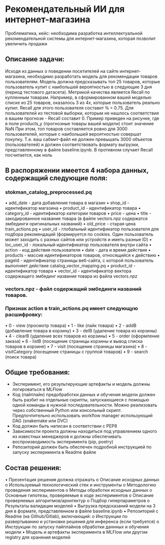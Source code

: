 # Рекомендательный ИИ для интернет-магазина

Проблематика, кейс: необходима разработка интеллектуальной рекомендательной системы для интернет-магазина, которая позволит увеличить продажи

## Описание задачи:

Исходя из данных о поведении посетителей на сайте интернет-магазина, необходимо разработать модель для рекомендации товаров пользователям. Модель должна предсказывать топ 25 товаров, которые пользователь купит с наибольшей вероятностью в следующие 3 дня (период тестового датасета). Метрикой качества является Recall по купленным товарам.
Например, в сформированном вашей моделью списке из 25 товаров, оказалось 3 из 4х, которые пользователь реально купил. Recall для этого пользователя составит ¾ = 0.75.
Для пользователей из тестовой выборки, которым не нашлось соответствия в вашем прогнозе - Recall составит 0. Пример приведен на рисунке, где в поле products_y (прогнозные товары вашей модели) стоит значение NaN
При этом, топ товаров составляется ровно для 3000 пользователей, которые с наибольшей вероятностью совершат покупку. Т.е. ваш сабмит-файл не должен превышать 3000 объектов (пользователей) и должен соответствовать формату выгрузки, представленному в файле baseline.ipynb. В противном случает Recall посчитается, как ноль

## В распоряжении имеется 4 набора данных, содержащий следующие поля:

### stokman_catalog_preprocessed.pq

•	add_date - дата добавления товара в магазин
•	shop_id - идентификатор магазина
•	product_id - идентификатор товара
•	category_id - идентификатор категории товаров
•	price - цена
•	title - закодированное название товара (в файле vectors.npz содержатся эмбединги оригинальных названий)
•	old_price - старая цена
train_actions.pq
•	user_id - глобальный идентификатор пользователя для подбора рекомендаций (формируется по cookies. Один пользователь может заходить с разных сайтов или устройств и иметь разные ID) 
•	loc_user_id - локальный идентификатор пользователя внутри сайта
•	action - код действия пользователя
•	date - дата и время действия
•	products - массив идентификаторов товаров, относящийся к действию
•	pageId - идентификатор страницы веб-сайта, с которой пользователь выполняет действие
catalog_vector_mapping.pq
•	product_id - идентификатор товара
•	vector_id - идентификатор вектора содержащего эмбединг названия товара из файла vectors.npz

### vectors.npz - файл содержащий эмбединги названий товаров.
 
### Признак action в train_actions.pq имеет следующую расшифровку:

•	0 - view (просмотр товара)
•	1 - like (лайк товара)
•	2 - addB (добавление товара в корзину)
•	3 - delB (удаление товара из корзины)
•	4 - clearB (удаление всех товаров из корзины)
•	5 - order (оформление заказа)
•	6 - listB (посещение страницы корзины и вывод списка товаров в корзине)
•	7 - visit (посещение страницы магазина)
•	8 - visitCategory (посещение страницы с группой товаров)
•	9 - search (поиск товара)
 
## Общие требования:

- Эксперимент, его результирующие артефакты и модель должны логироваться в MLFlow
- Код (пайплайн) предобработки данных и обучения модели должен быть разбит на отдельные скрипты, запускающиеся с помощью одной команды в нужной последовательности. Можно реализовать через собственный Python или консольный скрипт. Предпочтительно использовать workflow manager использующий DAG (snakemake или DVC)
- Код должен быть написан в соответствии с PEP8
- Зависимости проекта должны находиться под управлением одного из известных менеджеров и должны обеспечивать воспроизводимость эксперимента (pip, poetry)
- Репозиторий должен быть обеспечен подробной инструкцией по запуску эксперимента в Readme файле
 
## Состав решения:

•	Презентация решения должна отражать
o	Описание исходных данных
o	Используемый технологический стек и инструменты
o	Методологию проведения экспериментов
o	Методы обработки исходных данных
o	Основные гипотезы, проверяемые в ходе экспериментов
o	Описание проверяемых алгоритмов/архитектур
o	Подбор гиперпараметров
o	Результаты валидации моделей
•	Выгрузка предсказаний модели на 3 дня в формате, представленном в файле baseline.ipynb
•	Репозиторий с Readme (на Github/Gitlab), включающий:
o	Инструкции по развертыванию и установке решения для инференса (если требуется)
o	Инструкции по запуску пайплайнов обработки даннных и обучения модели
•	Модель и артефакты эксперимента в MLFlow или другом registry для хранения моделей
